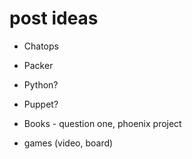 # post ideas

* Chatops
* Packer
* Python?
* Puppet?
* Books - question one, phoenix project


* games (video, board)
